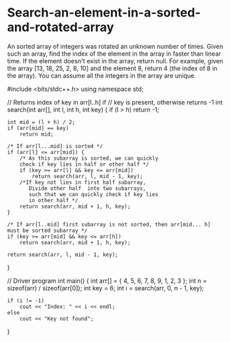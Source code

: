 # Search-an-element-in-a-sorted-and-rotated-array
An sorted array of integers was rotated an unknown number of times.  Given such an array, find the index of the element in the array in faster than linear time. If the element doesn't exist in the array, return null.  For example, given the array [13, 18, 25, 2, 8, 10] and the element 8, return 4 (the index of 8 in the array).  You can assume all the integers in the array are unique.

#include <bits/stdc++.h> 
using namespace std; 
  
// Returns index of key in arr[l..h] if 
// key is present, otherwise returns -1 
int search(int arr[], int l, int h, int key) 
{ 
    if (l > h) 
        return -1; 
  
    int mid = (l + h) / 2; 
    if (arr[mid] == key) 
        return mid; 
  
    /* If arr[l...mid] is sorted */
    if (arr[l] <= arr[mid]) { 
        /* As this subarray is sorted, we can quickly 
        check if key lies in half or other half */
        if (key >= arr[l] && key <= arr[mid]) 
            return search(arr, l, mid - 1, key); 
        /*If key not lies in first half subarray,  
           Divide other half  into two subarrays, 
           such that we can quickly check if key lies  
           in other half */
        return search(arr, mid + 1, h, key); 
    } 
  
    /* If arr[l..mid] first subarray is not sorted, then arr[mid... h] 
    must be sorted subarray */
    if (key >= arr[mid] && key <= arr[h]) 
        return search(arr, mid + 1, h, key); 
  
    return search(arr, l, mid - 1, key); 
} 
  
// Driver program 
int main() 
{ 
    int arr[] = { 4, 5, 6, 7, 8, 9, 1, 2, 3 }; 
    int n = sizeof(arr) / sizeof(arr[0]); 
    int key = 6; 
    int i = search(arr, 0, n - 1, key); 
  
    if (i != -1) 
        cout << "Index: " << i << endl; 
    else
        cout << "Key not found"; 
} 
